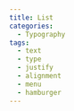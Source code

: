 ```yaml
---
title: List
categories:
  - Typography
tags:
  - text
  - type
  - justify
  - alignment
  - menu
  - hamburger
---
```

